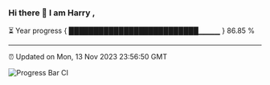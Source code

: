 ### Hi there 👋 I am Harry , 

⏳ Year progress { ██████████████████████████▁▁▁▁ } 86.85 %

---

⏰ Updated on Mon, 13 Nov 2023 23:56:50 GMT

![Progress Bar CI](https://github.com/duykhang68/duykhang68/workflows/Progress%20Bar%20CI/badge.svg)
